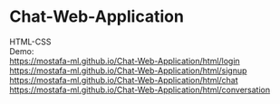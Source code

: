 # Chat-Web-Application
HTML-CSS<br>
Demo:<br>
https://mostafa-ml.github.io/Chat-Web-Application/html/login<br>
https://mostafa-ml.github.io/Chat-Web-Application/html/signup<br>
https://mostafa-ml.github.io/Chat-Web-Application/html/chat<br>
https://mostafa-ml.github.io/Chat-Web-Application/html/conversation
